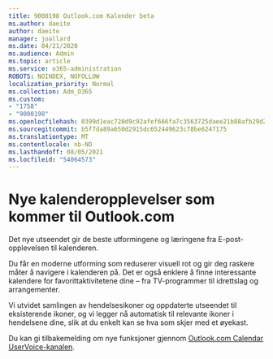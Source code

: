 ```yaml
---
title: 9000198 Outlook.com Kalender beta
ms.author: daeite
author: daeite
manager: joallard
ms.date: 04/21/2020
ms.audience: Admin
ms.topic: article
ms.service: o365-administration
ROBOTS: NOINDEX, NOFOLLOW
localization_priority: Normal
ms.collection: Adm_O365
ms.custom:
- "1758"
- "9000198"
ms.openlocfilehash: 0399d1eac720d9c92afef666fa7c3563725daee21b88afb29d2d3abdb1501b58
ms.sourcegitcommit: b5f7da89a650d2915dc652449623c78be6247175
ms.translationtype: MT
ms.contentlocale: nb-NO
ms.lasthandoff: 08/05/2021
ms.locfileid: "54064573"
---
```

# <a name="new-calendar-experiences-coming-to-outlookcom"></a>Nye kalenderopplevelser som kommer til Outlook.com

Det nye utseendet gir de beste utformingene og læringene fra E-post-opplevelsen til kalenderen.

Du får en moderne utforming som reduserer visuell rot og gir deg raskere måter å navigere i kalenderen på. Det er også enklere å finne interessante kalendere for favorittaktivitetene dine – fra TV-programmer til idrettslag og arrangementer.

Vi utvidet samlingen av hendelsesikoner og oppdaterte utseendet til eksisterende ikoner, og vi legger nå automatisk til relevante ikoner i hendelsene dine, slik at du enkelt kan se hva som skjer med et øyekast.

Du kan gi tilbakemelding om nye funksjoner gjennom [Outlook.com Calendar UserVoice-kanalen](https://go.microsoft.com/fwlink/?linkid=2103075).